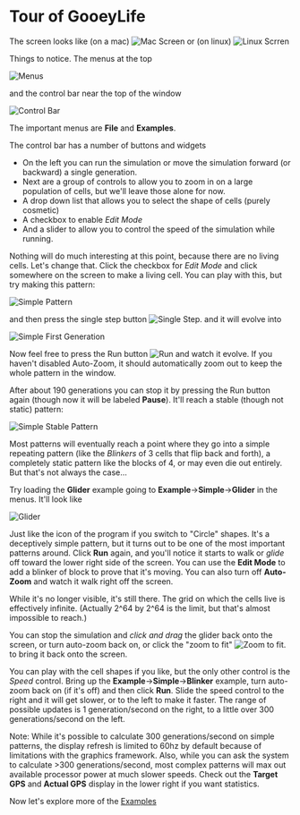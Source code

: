 # Tour of GooeyLife

The screen looks like (on a mac)
![Mac Screen](images/Mac_Screen.png)
or (on linux)
![Linux Scrren](images/Linux_Screen.png)

Things to notice.  The menus at the top

![Menus](images/Mac_Menus.png)

and the control bar near the top of the window

![Control Bar](images/Control_Bar.png)

The important menus are **File** and **Examples**.

The control bar has a number of buttons and widgets
* On the left you can run the simulation or move the simulation forward (or backward) a single generation.
* Next are a group of controls to allow you to zoom in on a large population of cells, but we'll leave those alone for now.
* A drop down list that allows you to select the shape of cells (purely cosmetic)
* A checkbox to enable *Edit Mode*
* And a slider to allow you to control the speed of the simulation while running.

Nothing will do much interesting at this point, because there are no living cells.  Let's change that.
Click the checkbox for *Edit Mode* and click somewhere on the screen to make a living cell.  You can 
play with this, but try making this pattern:

![Simple Pattern](images/Simple_Pattern.png)

and then press the single step button ![Single Step](images/Single_Step.png).  and it will evolve into

![Simple First Generation](images/Simple_First_Gen.png)

Now feel free to press the Run button ![Run](images/Run_Button.png) and watch it evolve.  If you haven't
disabled Auto-Zoom, it should automatically zoom out to keep the whole pattern in the window.

 After about 190 generations you can stop it by pressing the Run button again (though now it will be labeled
**Pause**).  It'll reach a stable (though not static) pattern:

![Simple Stable Pattern](images/Simple_Stable.png)

Most patterns will eventually reach a point where they go into a simple repeating pattern (like the
*Blinkers* of 3 cells that flip back and forth), a completely static pattern like the blocks of 4,
or may even die out entirely. But that's not always the case...

Try loading the **Glider** example going to **Example**->**Simple**->**Glider** in the menus. It'll look like 

![Glider](images/Glider.png)

Just like the icon of the program if you switch to "Circle" shapes. It's a  deceptively simple pattern,
but it turns out to be one of the most important patterns around.  Click **Run** again, and you'll
notice it starts to walk or _glide_ off toward the lower right side of the screen. You can use the
**Edit Mode** to add a blinker of block to prove that it's moving.  You can also turn off **Auto-Zoom**
and watch it walk right off the screen. 

While it's no longer visible, it's still there. The grid on which the cells live is effectively infinite.
(Actually 2^64 by 2^64 is the limit, but that's almost impossible to reach.)

You can stop the simulation and *click and drag* the glider back onto the screen, or turn auto-zoom back
on, or click the "zoom to fit" ![Zoom to fit](images/Zoom_To_Fit.png). to bring it back onto the screen.

You can play with the cell shapes if you like, but the only other control is the _Speed_ control.  Bring
up the **Example**->**Simple**->**Blinker** example, turn auto-zoom back on (if it's off) and then click
**Run**.  Slide the speed control to the right and it will get slower, or to the left to make it faster.
The range of possible updates is 1 generation/second on the right, to a little over 300 generations/second
on the left.

Note: While it's possible to calculate 300 generations/second on simple patterns, the display refresh is
limited to 60hz by default because of limitations with the graphics framework.  Also, while you can ask
the system to calculate >300 generations/second, most complex patterns will max out available processor
power at much slower speeds.  Check out the **Target GPS** and **Actual GPS** display in the lower right
if you want statistics.

Now let's explore more of the [Examples](Examples.md)
